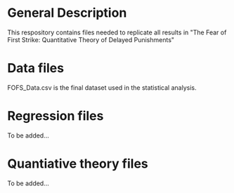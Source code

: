 # General Description
This respository contains files needed to replicate all results in "The Fear of First Strike: Quantitative Theory of Delayed Punishments"

# Data files
FOFS_Data.csv is the final dataset used in the statistical analysis.

# Regression files
To be added...

# Quantiative theory files
To be added...
